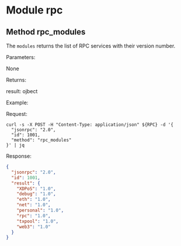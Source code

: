 
# Module rpc

## Method rpc_modules

The `modules` returns the list of RPC services with their version number.

Parameters:

None

Returns:

result: ojbect

Example:

Request:

```shell
curl -s -X POST -H "Content-Type: application/json" ${RPC} -d '{
  "jsonrpc": "2.0",
  "id": 1001,
  "method": "rpc_modules"
}' | jq
```

Response:

```json
{
  "jsonrpc": "2.0",
  "id": 1001,
  "result": {
    "XDPoS": "1.0",
    "debug": "1.0",
    "eth": "1.0",
    "net": "1.0",
    "personal": "1.0",
    "rpc": "1.0",
    "txpool": "1.0",
    "web3": "1.0"
  }
}
```

